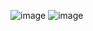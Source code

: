 ![image](https://github.com/user-attachments/assets/850887a9-b51d-455a-9271-ea6c348e400a) ![image](https://github.com/user-attachments/assets/fd43a035-03f6-4c1f-8c22-cffa8a37e5ce)


